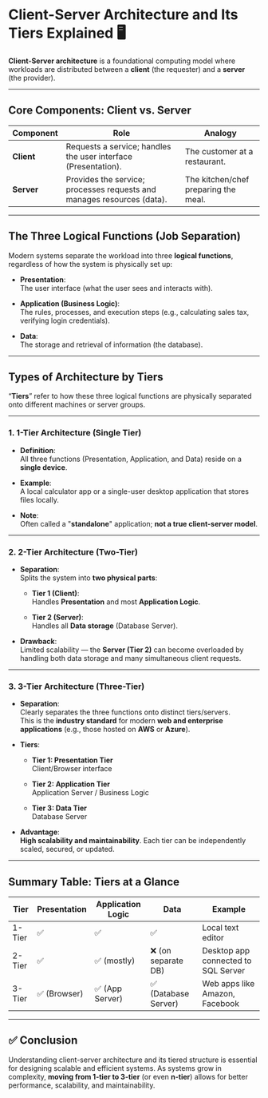 # Client-Server Architecture and Its Tiers Explained 🖥️

**Client-Server architecture** is a foundational computing model where workloads are distributed between a **client** (the requester) and a **server** (the provider).

---

## Core Components: Client vs. Server

| **Component** | **Role**                                              | **Analogy**                        |
|---------------|--------------------------------------------------------|------------------------------------|
| **Client**    | Requests a service; handles the user interface (Presentation). | The customer at a restaurant.     |
| **Server**    | Provides the service; processes requests and manages resources (data). | The kitchen/chef preparing the meal. |

---

## The Three Logical Functions (Job Separation)

Modern systems separate the workload into three **logical functions**, regardless of how the system is physically set up:

- **Presentation**:  
  The user interface (what the user sees and interacts with).

- **Application (Business Logic)**:  
  The rules, processes, and execution steps (e.g., calculating sales tax, verifying login credentials).

- **Data**:  
  The storage and retrieval of information (the database).

---

## Types of Architecture by Tiers

“**Tiers**” refer to how these three logical functions are physically separated onto different machines or server groups.

---

### 1. 1-Tier Architecture (Single Tier)

- **Definition**:  
  All three functions (Presentation, Application, and Data) reside on a **single device**.

- **Example**:  
  A local calculator app or a single-user desktop application that stores files locally.

- **Note**:  
  Often called a "**standalone**" application; **not a true client-server model**.

---

### 2. 2-Tier Architecture (Two-Tier)

- **Separation**:  
  Splits the system into **two physical parts**:

  - **Tier 1 (Client)**:  
    Handles **Presentation** and most **Application Logic**.
  
  - **Tier 2 (Server)**:  
    Handles all **Data storage** (Database Server).

- **Drawback**:  
  Limited scalability — the **Server (Tier 2)** can become overloaded by handling both data storage and many simultaneous client requests.

---

### 3. 3-Tier Architecture (Three-Tier)

- **Separation**:  
  Clearly separates the three functions onto distinct tiers/servers.  
  This is the **industry standard** for modern **web and enterprise applications** (e.g., those hosted on **AWS** or **Azure**).

- **Tiers**:

  - **Tier 1: Presentation Tier**  
    Client/Browser interface

  - **Tier 2: Application Tier**  
    Application Server / Business Logic

  - **Tier 3: Data Tier**  
    Database Server

- **Advantage**:  
  **High scalability and maintainability**. Each tier can be independently scaled, secured, or updated.

---

## Summary Table: Tiers at a Glance

| **Tier** | **Presentation** | **Application Logic** | **Data**           | **Example**                         |
|----------|------------------|------------------------|---------------------|-------------------------------------|
| 1-Tier   | ✅                | ✅                      | ✅                   | Local text editor                   |
| 2-Tier   | ✅                | ✅ (mostly)             | ❌ (on separate DB)  | Desktop app connected to SQL Server|
| 3-Tier   | ✅ (Browser)      | ✅ (App Server)         | ✅ (Database Server) | Web apps like Amazon, Facebook      |

---

## ✅ Conclusion

Understanding client-server architecture and its tiered structure is essential for designing scalable and efficient systems. As systems grow in complexity, **moving from 1-tier to 3-tier** (or even **n-tier**) allows for better performance, scalability, and maintainability.

